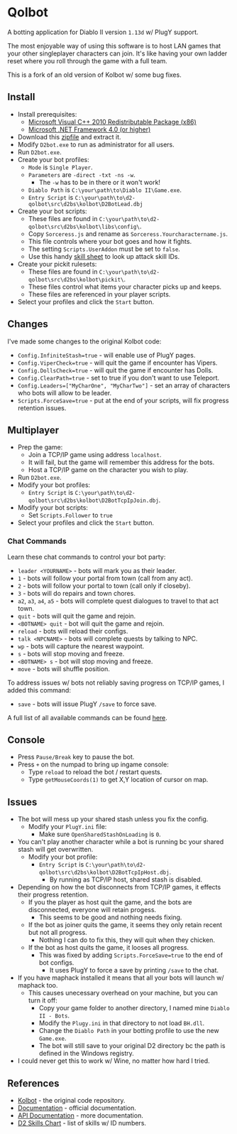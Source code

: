 # Qolbot

A botting application for Diablo II version ``1.13d`` w/ PlugY support.

The most enjoyable way of using this software is to host LAN games that your other singleplayer characters can join.  It's like having your own ladder reset where you roll through the game with a full team.

This is a fork of an old version of Kolbot w/ some bug fixes.

## Install

- Install prerequisites:
	- [Microsoft Visual C++ 2010 Redistributable Package (x86)](https://www.microsoft.com/en-us/download/details.aspx?id=5555)
	- [Microsoft .NET Framework 4.0 (or higher)](https://dotnet.microsoft.com/download/dotnet-framework)
- Download this [zipfile](https://github.com/whipowill/d2-qolbot/archive/master.zip) and extract it.
- Modify ``D2bot.exe`` to run as administrator for all users.
- Run ``D2bot.exe``.
- Create your bot profiles:
	- ``Mode`` is ``Single Player``.
	- ``Parameters`` are ``-direct -txt -ns -w``.
		- The ``-w`` has to be in there or it won't work!
	- ``Diablo Path`` is ``C:\your\path\to\Diablo II\Game.exe``.
	- ``Entry Script`` is ``C:\your\path\to\d2-qolbot\src\d2bs\kolbot\D2BotLead.dbj``
- Create your bot scripts:
	- These files are found in ``C:\your\path\to\d2-qolbot\src\d2bs\kolbot\libs\config\``.
	- Copy ``Sorceress.js`` and rename as ``Sorceress.Yourcharactername.js``.
	- This file controls where your bot goes and how it fights.
	- The setting ``Scripts.UserAddon`` must be set to ``false``.
	- Use this handy [skill sheet](https://user.xmission.com/~trevin/DiabloIIv1.09_Skills.html) to look up attack skill IDs.
- Create your pickit rulesets:
	- These files are found in ``C:\your\path\to\d2-qolbot\src\d2bs\kolbot\pickit\``.
	- These files control what items your character picks up and keeps.
	- These files are referenced in your player scripts.
- Select your profiles and click the ``Start`` button.

## Changes

I've made some changes to the original Kolbot code:

- ``Config.InfiniteStash=true`` - will enable use of PlugY pages.
- ``Config.ViperCheck=true`` - will quit the game if encounter has Vipers.
- ``Config.DollsCheck=true`` - will quit the game if encounter has Dolls.
- ``Config.ClearPath=true`` - set to true if you don't want to use Teleport.
- ``Config.Leaders=["MyCharOne", "MyCharTwo"]`` - set an array of characters who bots will allow to be leader.
- ``Scripts.ForceSave=true`` - put at the end of your scripts, will fix progress retention issues.

## Multiplayer

- Prep the game:
	- Join a TCP/IP game using address ``localhost``.
	- It will fail, but the game will remember this address for the bots.
	- Host a TCP/IP game on the character you wish to play.
- Run ``D2bot.exe``.
- Modify your bot profiles:
	- ``Entry Script`` is ``C:\your\path\to\d2-qolbot\src\d2bs\kolbot\D2BotTcpIpJoin.dbj``.
- Modify your bot scripts:
	- Set ``Scripts.Follower`` to ``true``
- Select your profiles and click the ``Start`` button.

### Chat Commands

Learn these chat commands to control your bot party:

- ``leader <YOURNAME>`` - bots will mark you as their leader.
- ``1`` - bots will follow your portal from town (call from any act).
- ``2`` - bots will follow your portal to town (call only if closeby).
- ``3`` - bots will do repairs and town chores.
- ``a2``, ``a3``, ``a4``, ``a5`` - bots will complete quest dialogues to travel to that act town.
- ``quit`` - bots will quit the game and rejoin.
- ``<BOTNAME> quit`` - bot will quit the game and rejoin.
- ``reload`` - bots will reload their configs.
- ``talk <NPCNAME>`` - bots will complete quests by talking to NPC.
- ``wp`` - bots will capture the nearest waypoint.
- ``s`` - bots will stop moving and freeze.
- ``<BOTNAME> s`` - bot will stop moving and freeze.
- ``move`` - bots will shuffle position.

To address issues w/ bots not reliably saving progress on TCP/IP games, I added this command:

- ``save`` - bots will issue PlugY ``/save`` to force save.

A full list of all available commands can be found [here](https://raw.githubusercontent.com/whipowill/d2-qolbot/master/src/d2bs/kolbot/libs/bots/Follower.js).

## Console

- Press ``Pause/Break`` key to pause the bot.
- Press ``+`` on the numpad to bring up ingame console:
	- Type ``reload`` to reload the bot / restart quests.
	- Type ``getMouseCoords(1)`` to get X,Y location of cursor on map.

## Issues

- The bot will mess up your shared stash unless you fix the config.
	- Modify your ``PlugY.ini`` file:
		- Make sure ``OpenSharedStashOnLoading`` is ``0``.
- You can't play another character while a bot is running bc your shared stash will get overwritten.
	- Modify your bot profile:
		- ``Entry Script`` is ``C:\your\path\to\d2-qolbot\src\d2bs\kolbot\D2BotTcpIpHost.dbj``.
			- By running as TCP/IP host, shared stash is disabled.
- Depending on how the bot disconnects from TCP/IP games, it effects their progress retention.
	- If you the player as host quit the game, and the bots are disconnected, everyone will retain progess.
		- This seems to be good and nothing needs fixing.
	- If the bot as joiner quits the game, it seems they only retain recent but not all progress.
		- Nothing I can do to fix this, they will quit when they chicken.
	- If the bot as host quits the game, it looses all progress.
		- This was fixed by adding ``Scripts.ForceSave=true`` to the end of bot configs.
			- It uses PlugY to force a save by printing ``/save`` to the chat.
- If you have maphack installed it means that all your bots will launch w/ maphack too.
	- This causes unecessary overhead on your machine, but you can turn it off:
		- Copy your game folder to another directory, I named mine ``Diablo II - Bots``.
		- Modify the ``Plugy.ini`` in that directory to not load ``BH.dll``.
		- Change the ``Diablo Path`` in your botting profile to use the new ``Game.exe``.
		- The bot will still save to your original D2 directory bc the path is defined in the Windows registry.
- I could never get this to work w/ Wine, no matter how hard I tried.

## References

- [Kolbot](https://github.com/kolton/d2bot-with-kolbot/tree/patch-113d-core15) - the original code repository.
- [Documentation](https://github.com/blizzhackers/documentation/blob/master/kolbot/Hotkeys.md/#hotkeys) - official documentation.
- [API Documentation](https://github.com/noah-/d2bs) - more documentation.
- [D2 Skills Chart](https://user.xmission.com/~trevin/DiabloIIv1.09_Skills.html) - list of skills w/ ID numbers.